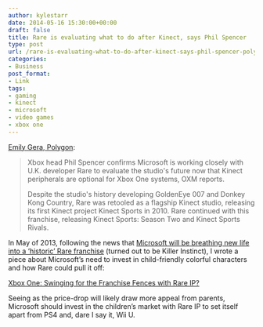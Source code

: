 ```yaml
---
author: kylestarr
date: 2014-05-16 15:30:00+00:00
draft: false
title: Rare is evaluating what to do after Kinect, says Phil Spencer
type: post
url: /rare-is-evaluating-what-to-do-after-kinect-says-phil-spencer-polygon/
categories:
- Business
post_format:
- Link
tags:
- gaming
- kinect
- microsoft
- video games
- xbox one
---
```


[Emily Gera, Polygon](http://www.polygon.com/2014/5/16/5723064/xbox-one-kinect-rare-phil-spencer):


<blockquote>Xbox head Phil Spencer confirms Microsoft is working closely with U.K. developer Rare to evaluate the studio's future now that Kinect peripherals are optional for Xbox One systems, OXM reports.

Despite the studio's history developing GoldenEye 007 and Donkey Kong Country, Rare was retooled as a flagship Kinect studio, releasing its first Kinect project Kinect Sports in 2010. Rare continued with this franchise, releasing Kinect Sports: Season Two and Kinect Sports Rivals.</blockquote>


In May of 2013, following the news that [Microsoft will be breathing new life into a ‘historic’ Rare franchise](http://www.ign.com/articles/2013/05/21/rare-to-show-historic-franchise-on-xbox-one-at-e3) (turned out to be Killer Instinct), I wrote a piece about Microsoft’s need to invest in child-friendly colorful characters and how Rare could pull it off:

[Xbox One: Swinging for the Franchise Fences with Rare IP?](http://thestarrlist.com/2013/05/22/xbox-one-swinging-for-the-franchise-fences-with-rare-ip/)

Seeing as the price-drop will likely draw more appeal from parents, Microsoft should invest in the children’s market with Rare IP to set itself apart from PS4 and, dare I say it, Wii U.
